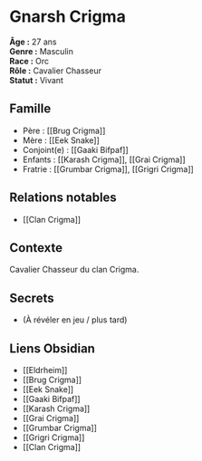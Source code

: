 # Gnarsh Crigma

**Âge :** 27 ans  
**Genre :** Masculin  
**Race :** Orc  
**Rôle :** Cavalier Chasseur  
**Statut :** Vivant

## Famille
- Père : [[Brug Crigma]]
- Mère : [[Eek Snake]]
- Conjoint(e) : [[Gaaki Bifpaf]]
- Enfants : [[Karash Crigma]], [[Grai Crigma]]
- Fratrie : [[Grumbar Crigma]], [[Grigri Crigma]]

## Relations notables
- [[Clan Crigma]]

## Contexte
Cavalier Chasseur du clan Crigma.

## Secrets
- (À révéler en jeu / plus tard)

## Liens Obsidian
- [[Eldrheim]]
- [[Brug Crigma]]
- [[Eek Snake]]
- [[Gaaki Bifpaf]]
- [[Karash Crigma]]
- [[Grai Crigma]]
- [[Grumbar Crigma]]
- [[Grigri Crigma]]
- [[Clan Crigma]]
